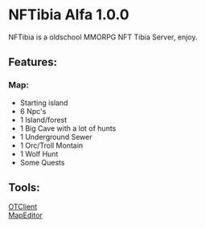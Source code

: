 # NFTibia Alfa 1.0.0

NFTibia is a oldschool MMORPG NFT Tibia Server, enjoy.

## Features:
### Map:

- Starting island
- 6 Npc's
- 1 Island/forest
- 1 Big Cave with a lot of hunts
- 1 Underground Sewer 
- 1 Orc/Troll Montain
- 1 Wolf Hunt
- Some Quests

## Tools:

[OTClient](https://github.com/marllonpanisset/NFTibia-Tools/tree/master/clients/otclient) <br/>
[MapEditor](https://github.com/marllonpanisset/NFTibia-Tools/tree/master/MapEditor/Simone%20MapEditor%200.4.480)

